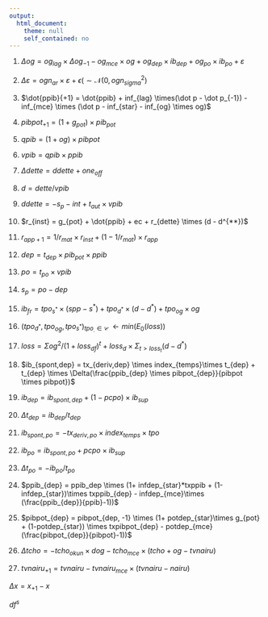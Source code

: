 ```yaml
---
output: 
  html_document: 
    theme: null
    self_contained: no
---
```


1.  $\Delta og = og_{lag} \times \Delta og_{-1} -og_{mce} \times og + og_{dep} \times ib_{dep} + og_{po} \times ib_{po} + \varepsilon$

2.  $\Delta \varepsilon = ogn_{ar} \times \varepsilon + \epsilon (\sim \mathcal{N}(0,ogn_{sigma}^2)$

3.  $\dot{ppib}{+1} = \dot{ppib} + inf_{lag} \times(\dot p - \dot p_{-1}) - inf_{mce} \times (\dot p - inf_{star} - inf_{og} \times og)$

4.  $pibpot_{+1} = (1+g_{pot}) \times pib_{pot}$

5.  $qpib = (1+og) \times pibpot$

6.  $vpib = qpib \times ppib$

7.  $\Delta dette = ddette +one_{off}$

8.  $d = dette / vpib$

9.  $ddette = -s_p - int + t_{aut} \times vpib$

10. $r_{inst} = g_{pot} + \dot{ppib} + ec + r_{dette} \times (d - d^{**})$

11. $r_{app+1} = 1/r_{mat} \times r_{inst} + (1-1/r_{mat}) \times r_{app}$

12. $dep = t_{dep} \times pib_{pot} \times ppib$

13. $po = t_{po} \times vpib$

14. $s_{p} = po - dep$

15. $ib_{fr} = tpo_{s^*} \times (spp - s^*) + tpo_{d^*} \times (d- d^*) + tpo_{og}\times og$

16. $(tpo_{d^*}, tpo_{og}, tpo_{s^*})_{tpo_.\in\mathcal{C}}\ \leftarrow min(E_0(loss))$

17. $loss = \Sigma og^2/(1+loss_{df})^t + loss_d \times \Sigma_{t>loss_t} (d-d^*)$

18. $ib_{spont,dep} = tx_{deriv,dep} \times index_{temps}\times t_{dep} + t_{dep} \times \Delta(\frac{ppib_{dep} \times pibpot_{dep}}{pibpot \times pibpot})$

19. $ib_{dep} = ib_{spont,dep} + (1-pcpo) \times ib_{sup}$

20. $\Delta t_{dep} = ib_{dep}/t_{dep}$

21. $ib_{spont,po} = - tx_{deriv,po} \times index_{temps} \times tpo$

22. $ib_{po} = ib_{spont,po} + pcpo \times ib_{sup}$

23. $\Delta t_{po} = - ib_{po}/t_{po}$

24. $ppib_{dep} = ppib_dep \times (1+ infdep_{star}*txppib + (1-infdep_{star})\times txppib_{dep} - infdep_{mce}\times (\frac{ppib_{dep}}{ppib}-1))$

25. $pibpot_{dep} = pibpot_{dep, -1} \times (1+ potdep_{star}\times g_{pot} + (1-potdep_{star}) \times txpibpot_{dep} - potdep_{mce}(\frac{pibpot_{dep}}{pibpot}-1))$

26. $\Delta tcho = - tcho_{okun} \times dog - tcho_{mce} \times (tcho+og-tvnairu)$

27. $tvnairu_{+1} = tvnairu - tvnairu_{mce} \times (tvnairu - nairu)$

$\Delta x = x_{+1} - x$

$df^s$
